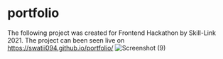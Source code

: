 # portfolio
The following project was created for Frontend Hackathon by Skill-Link 2021.
The project can been seen live on https://swatii094.github.io/portfolio/
![Screenshot (9)](https://user-images.githubusercontent.com/61044218/140637751-428101e3-d12c-47f3-ada0-1b444e83a366.png)
